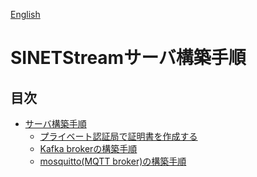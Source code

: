 <!--
Copyright (C) 2020 National Institute of Informatics

Licensed to the Apache Software Foundation (ASF) under one
or more contributor license agreements.  See the NOTICE file
distributed with this work for additional information
regarding copyright ownership.  The ASF licenses this file
to you under the Apache License, Version 2.0 (the
"License"); you may not use this file except in compliance
with the License.  You may obtain a copy of the License at

  http://www.apache.org/licenses/LICENSE-2.0

Unless required by applicable law or agreed to in writing,
software distributed under the License is distributed on an
"AS IS" BASIS, WITHOUT WARRANTIES OR CONDITIONS OF ANY
KIND, either express or implied.  See the License for the
specific language governing permissions and limitations
under the License.
-->

[English](https://translate.google.com/translate?hl=en&sl=ja&tl=en&u=https://nii-gakunin-cloud.github.io/sinetstream/server/brokers/index.html "google translate")

# SINETStreamサーバ構築手順

## 目次

* [サーバ構築手順](サーバ構築手順.md)
    * [プライベート認証局で証明書を作成する](プライベート認証局で証明書を作成.md)
    * [Kafka brokerの構築手順](Kafka%20brokerの構築手順.md)
    * [mosquitto(MQTT broker)の構築手順](mosquitto構築手順.md)

